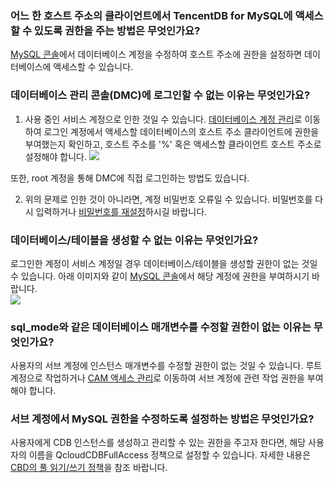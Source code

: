 ### 어느 한 호스트 주소의 클라이언트에서 TencentDB for MySQL에 액세스할 수 있도록 권한을 주는 방법은 무엇인가요?
[MySQL 콘솔](https://console.cloud.tencent.com/cdb)에서 데이터베이스 계정을 수정하여 호스트 주소에 권한을 설정하면 데이터베이스에 액세스할 수 있습니다. 
  
### 데이터베이스 관리 콘솔(DMC)에 로그인할 수 없는 이유는 무엇인가요?
1) 사용 중인 서비스 계정으로 인한 것일 수 있습니다. [데이터베이스 계정 관리](https://console.cloud.tencent.com/cdb)로 이동하여 로그인 계정에서 액세스할 데이터베이스의 호스트 주소 클라이언트에 권한을 부여했는지 확인하고, 호스트 주소를 '%' 혹은 액세스할 클라이언트 호스트 주소로 설정해야 합니다.
![](https://main.qcloudimg.com/raw/2e0f60d3237e8e244b51dd7e164de315.png)  

또한, root 계정을 통해 DMC에 직접 로그인하는 방법도 있습니다.

2) 위의 문제로 인한 것이 아니라면, 계정 비밀번호 오류일 수 있습니다. 비밀번호를 다시 입력하거나 [비밀번호를 재설정](https://intl.cloud.tencent.com/document/product/236/31901)하시길 바랍니다.


### 데이터베이스/테이블을 생성할 수 없는 이유는 무엇인가요?
로그인한 계정이 서비스 계정일 경우 데이터베이스/테이블을 생성할 권한이 없는 것일 수 있습니다. 아래 이미지와 같이 [MySQL 콘솔](https://console.cloud.tencent.com/cdb)에서 해당 계정에 권한을 부여하시기 바랍니다.  
![](https://main.qcloudimg.com/raw/b33188cf3aba103b415c0ecc38fb0168.png)

### sql_mode와 같은 데이터베이스 매개변수를 수정할 권한이 없는 이유는 무엇인가요?
사용자의 서브 계정에 인스턴스 매개변수를 수정할 권한이 없는 것일 수 있습니다. 루트 계정으로 작업하거나 [CAM 액세스 관리](https://intl.cloud.tencent.com/document/product/236/14469)로 이동하여  서브 계정에 관련 작업 권한을 부여해야 합니다.

### 서브 계정에서 MySQL 권한을 수정하도록 설정하는 방법은 무엇인가요?
사용자에게 CDB 인스턴스를 생성하고 관리할 수 있는 권한을 주고자 한다면, 해당 사용자의 이름을 QcloudCDBFullAccess 정책으로 설정할 수 있습니다. 자세한 내용은 [CBD의 풀 읽기/쓰기 정책](https://intl.cloud.tencent.com/document/product/236/14468)을 참조 바랍니다.


